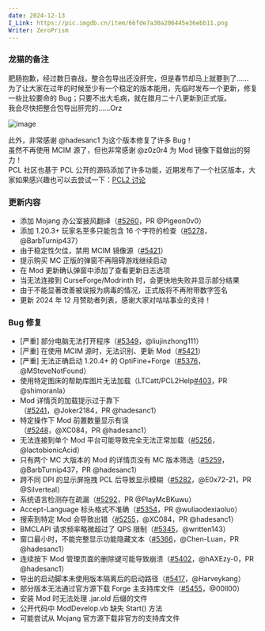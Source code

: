 ```yaml
---
date: 2024-12-13
I_Link: https://pic.imgdb.cn/item/66fde7a30a206445e36ebb11.png
Writer: ZeroPrism
---
```

### 龙猫的备注
肥肠抱歉，经过数日奋战，整合包导出还没肝完，但是春节却马上就要到了……  
为了让大家在过年的时候至少有一个稳定的版本能用，先临时发布一个更新，修复一些比较要命的 Bug；只要不出大毛病，就在腊月二十八更新到正式版。  
我会尽快把整合包导出肝完的……Orz

![image](https://github.com/user-attachments/assets/3b4fd180-6889-4acc-a828-13b25cb62cce)

此外，非常感谢 @hadesanc1 为这个版本修复了许多 Bug！  
虽然不再使用 MCIM 源了，但也非常感谢 @z0z0r4 为 Mod 镜像下载做出的努力！  
PCL 社区也基于 PCL 公开的源码添加了许多功能，近期发布了一个社区版本，大家如果感兴趣也可以去尝试一下：[PCL2 讨论](https://github.com/Hex-Dragon/PCL2/discussions/5342)

### 更新内容
- <paracolor color="Orange"/>添加 Mojang 办公室披风翻译（[#5260](https://github.com/Hex-Dragon/PCL2/issues/5260)，PR @Pigeon0v0）
- 添加 1.20.3+ 玩家名至多只能包含 16 个字符的检查（[#5278](https://github.com/Hex-Dragon/PCL2/issues/5278)，@BarbTurnip437）
- 由于稳定性欠佳，禁用 MCIM 镜像源（[#5421](https://github.com/Hex-Dragon/PCL2/issues/5421)）
- 提示购买 MC 正版的弹窗不再阻碍游戏继续启动
- 在 Mod 更新确认弹窗中添加了查看更新日志选项
- 当无法连接到 CurseForge/Modrinth 时，会更快地失败并显示部分结果
- 由于不能显著改善被误报为病毒的情况，正式版将不再附带数字签名
- 更新 2024 年 12 月赞助者列表，感谢大家对咕咕事业的支持！

### Bug 修复
- [严重] 部分电脑无法打开程序（[#5349](https://github.com/Hex-Dragon/PCL2/issues/5349)，@liujinzhong111）
- [严重] 在使用 MCIM 源时，无法识别、更新 Mod（[#5421](https://github.com/Hex-Dragon/PCL2/issues/5421)）
- <paracolor color="Orange"/>[严重] 无法正确启动 1.20.4+ 的 OptiFine+Forge（[#5376](https://github.com/Hex-Dragon/PCL2/issues/5376)，@MSteveNotFound）
- <paracolor color="Orange"/>使用特定图床的帮助库图片无法加载（LTCatt/PCL2Help[#403](https://github.com/Hex-Dragon/PCL2/issues/403)，PR @shimoranla）
- Mod 详情页的加载提示过于靠下（[#5241](https://github.com/Hex-Dragon/PCL2/issues/5241)，@Joker2184，PR @hadesanc1）
- 特定操作下 Mod 前置数量显示有误（[#5248](https://github.com/Hex-Dragon/PCL2/issues/5248)，@XC084，PR @hadesanc1）
- 无法连接到单个 Mod 平台可能导致完全无法正常加载（[#5256](https://github.com/Hex-Dragon/PCL2/issues/5256)，@lactobionicAcid）
- <paracolor color="Orange"/>只有两个 MC 大版本的 Mod 的详情页没有 MC 版本筛选（[#5259](https://github.com/Hex-Dragon/PCL2/issues/5259)，@BarbTurnip437，PR @hadesanc1）
- <paracolor color="Orange"/>跨不同 DPI 的显示屏拖拽 PCL 后导致显示模糊（[#5282](https://github.com/Hex-Dragon/PCL2/issues/5282)，@E0x72-21，PR @Silverteal）
- <paracolor color="Orange"/>系统语言检测存在疏漏（[#5292](https://github.com/Hex-Dragon/PCL2/issues/5292)，PR @PlayMcBKuwu）
- <paracolor color="Orange"/>Accept-Language 标头格式不准确（[#5354](https://github.com/Hex-Dragon/PCL2/issues/5354)，PR @wuliaodexiaoluo）
- <paracolor color="Orange"/>搜索到特定 Mod 会导致出错（[#5255](https://github.com/Hex-Dragon/PCL2/issues/5255)，@XC084，PR @hadesanc1）
- BMCLAPI 请求频率略微超过了 QPS 限制（[#5345](https://github.com/Hex-Dragon/PCL2/issues/5345)，@written143）
- <paracolor color="Orange"/>窗口最小时，不能完整显示功能隐藏文本（[#5366](https://github.com/Hex-Dragon/PCL2/issues/5366)，@Chen-Luan，PR @hadesanc1）
- <paracolor color="Orange"/>连续按下 Mod 管理页面的删除键可能导致崩溃（[#5402](https://github.com/Hex-Dragon/PCL2/issues/5402)，@hAXEzy-0，PR @hadesanc1）
- 导出的启动脚本未使用版本隔离后的启动路径（[#5417](https://github.com/Hex-Dragon/PCL2/issues/5417)，@Harveykang）
- 部分版本无法通过官方源下载 Forge 主支持库文件（[#5455](https://github.com/Hex-Dragon/PCL2/issues/5455)，@00ll00）
- 安装 Mod 时无法处理 .jar.old 后缀的文件
- 公开代码中 ModDevelop.vb 缺失 Start() 方法
- 可能尝试从 Mojang 官方源下载非官方的支持库文件
